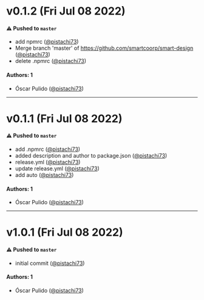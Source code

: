 # v0.1.2 (Fri Jul 08 2022)

#### ⚠️ Pushed to `master`

- add npmrc ([@pistachi73](https://github.com/pistachi73))
- Merge branch 'master' of https://github.com/smartcoorp/smart-design ([@pistachi73](https://github.com/pistachi73))
- delete .npmrc ([@pistachi73](https://github.com/pistachi73))

#### Authors: 1

- Óscar Pulido ([@pistachi73](https://github.com/pistachi73))

---

# v0.1.1 (Fri Jul 08 2022)

#### ⚠️ Pushed to `master`

- add .npmrc ([@pistachi73](https://github.com/pistachi73))
- added description and author to package.json ([@pistachi73](https://github.com/pistachi73))
- release.yml ([@pistachi73](https://github.com/pistachi73))
- update release.yml ([@pistachi73](https://github.com/pistachi73))
- add auto ([@pistachi73](https://github.com/pistachi73))

#### Authors: 1

- Óscar Pulido ([@pistachi73](https://github.com/pistachi73))

---

# v1.0.1 (Fri Jul 08 2022)

#### ⚠️ Pushed to `master`

- initial commit ([@pistachi73](https://github.com/pistachi73))

#### Authors: 1

- Óscar Pulido ([@pistachi73](https://github.com/pistachi73))
